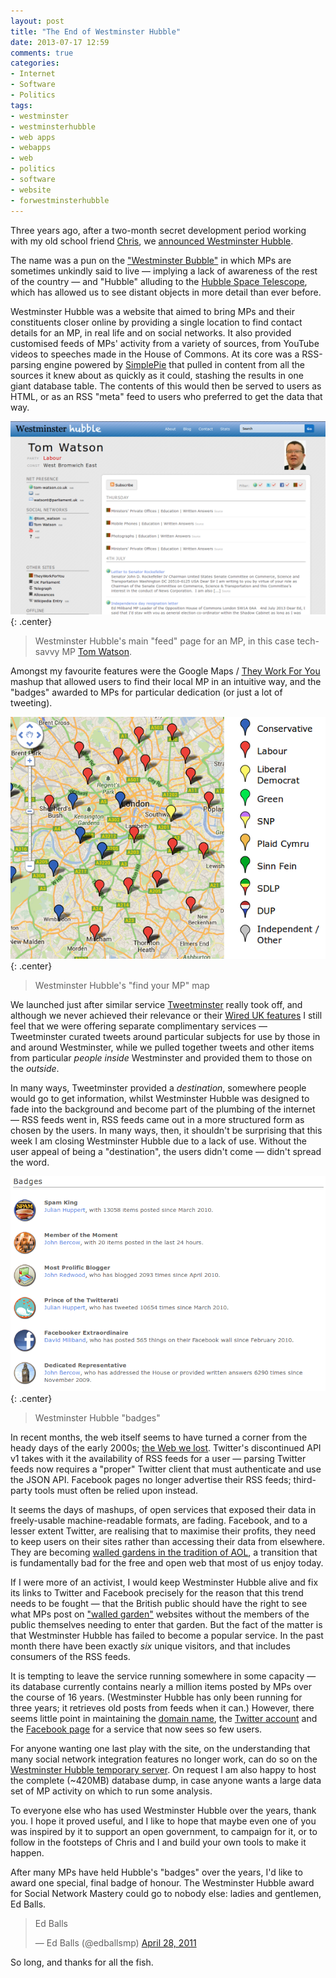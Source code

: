 ```yaml
---
layout: post
title: "The End of Westminster Hubble"
date: 2013-07-17 12:59
comments: true
categories: 
- Internet
- Software
- Politics
tags:
- westminster
- westminsterhubble
- web apps
- webapps
- web
- politics
- software
- website
- forwestminsterhubble
---
```


Three years ago, after a two-month secret development period working with my old school friend [Chris](http://recampaign.blogspot.com/2010/01/about-me.html), we [announced Westminster Hubble](/blog/announcing-westminster-hubble/).

The name was a pun on the ["Westminster Bubble"](https://en.wikipedia.org/wiki/Westminster_Bubble) in which MPs are sometimes unkindly said to live &mdash; implying a lack of awareness of the rest of the country &mdash; and "Hubble" alluding to the [Hubble Space Telescope](http://hubblesite.org/), which has allowed us to see distant objects in more detail than ever before.

Westminster Hubble was a website that aimed to bring MPs and their constituents closer online by providing a single location to find contact details for an MP, in real life and on social networks. It also provided customised feeds of MPs' activity from a variety of sources, from YouTube videos to speeches made in the House of Commons. At its core was a RSS-parsing engine powered by [SimplePie](http://simplepie.org/) that pulled in content from all the sources it knew about as quickly as it could, stashing the results in one giant database table. The contents of this would then be served to users as HTML, or as an RSS "meta" feed to users who preferred to get the data that way.

![Westminster Hubble MP Feed](/img/blog/2013/07/wh-tom.png){: .center}

> Westminster Hubble's main "feed" page for an MP, in this case tech-savvy MP [Tom Watson](http://www.tom-watson.co.uk/).

Amongst my favourite features were the Google Maps / [They Work For You](http://www.theyworkforyou.com/) mashup that allowed users to find their local MP in an intuitive way, and the "badges" awarded to MPs for particular dedication (or just a lot of tweeting).

![Find Your MP map](/img/blog/2013/07/wh-map.png){: .center}

> Westminster Hubble's "find your MP" map

We launched just after similar service [Tweetminster](http://tweetminster.co.uk/) really took off, and although we never achieved their relevance or their [Wired UK features](http://www.wired.co.uk/news/archive/2011-02/17/tweetminster-new-platform-whitehall) I still feel that we were offering separate complimentary services &mdash; Tweetminster curated tweets around particular subjects for use by those in and around Westminster, while we pulled together tweets and other items from particular *people inside* Westminster and provided them to those on the *outside*.

In many ways, Tweetminster provided a *destination*, somewhere people would go to get information, whilst Westminster Hubble was designed to fade into the background and become part of the plumbing of the internet &mdash; RSS feeds went in, RSS feeds came out in a more structured form as chosen by the users. In many ways, then, it shouldn't be surprising that this week I am closing Westminster Hubble due to a lack of use. Without the user appeal of being a "destination", the users didn't come &mdash; didn't spread the word.

![Westminster Hubble "badges"](/img/blog/2013/07/wh-badges.png){: .center}

> Westminster Hubble "badges"

In recent months, the web itself seems to have turned a corner from the heady days of the early 2000s; [the Web we lost](http://dashes.com/anil/2012/12/the-web-we-lost.html). Twitter's discontinued API v1 takes with it the availability of RSS feeds for a user &mdash; parsing Twitter feeds now requires a "proper" Twitter client that must authenticate and use the JSON API. Facebook pages no longer advertise their RSS feeds; third-party tools must often be relied upon instead.

It seems the days of mashups, of open services that exposed their data in freely-usable machine-readable formats, are fading. Facebook, and to a lesser extent Twitter, are realising that to maximise their profits, they need to keep users on their sites rather than accessing their data from elsewhere. They are becoming [walled gardens in the tradition of AOL](http://usatoday30.usatoday.com/tech/news/story/2012-05-01/facebook-aol-walled-garden/54669780/1), a transition that is fundamentally bad for the free and open web that most of us enjoy today.

If I were more of an activist, I would keep Westminster Hubble alive and fix its links to Twitter and Facebook precisely for the reason that this trend needs to be fought &mdash; that the British public should have the right to see what MPs post on ["walled garden"](https://en.wikipedia.org/wiki/Closed_platform) websites without the members of the public themselves needing to enter that garden. But the fact of the matter is that Westminster Hubble has failed to become a popular service. In the past month there have been exactly *six* unique visitors, and that includes consumers of the RSS feeds.

It is tempting to leave the service running somewhere in some capacity &mdash; its database currently contains nearly a million items posted by MPs over the course of 16 years. (Westminster Hubble has only been running for three years; it retrieves old posts from feeds when it can.) However, there seems little point in maintaining the [domain name](http://www.westminsterhubble.com), the [Twitter account](https://twitter.com/westminsterhub) and the [Facebook page](https://www.facebook.com/pages/Westminster-Hubble/131789076860594) for a service that now sees so few users.

For anyone wanting one last play with the site, on the understanding that many social network integration features no longer work, can do so on the [Westminster Hubble temporary server](http://wh.onlydreaming.net). On request I am also happy to host the complete (~420MB) database dump, in case anyone wants a large data set of MP activity on which to run some analysis.

To everyone else who has used Westminster Hubble over the years, thank you. I hope it proved useful, and I like to hope that maybe even one of you was inspired by it to support an open government, to campaign for it, or to follow in the footsteps of Chris and I and build your own tools to make it happen.

After many MPs have held Hubble's "badges" over the years, I'd like to award one special, final badge of honour. The Westminster Hubble award for Social Network Mastery could go to nobody else: ladies and gentlemen, Ed Balls.

<blockquote class="twitter-tweet"><p>Ed Balls</p>&mdash; Ed Balls (@edballsmp) <a href="https://twitter.com/edballsmp/statuses/63623585020915713">April 28, 2011</a></blockquote>
<script async src="//platform.twitter.com/widgets.js" charset="utf-8"></script>

So long, and thanks for all the fish.
